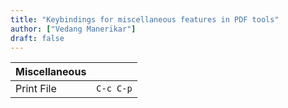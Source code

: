 ```yaml
---
title: "Keybindings for miscellaneous features in PDF tools"
author: ["Vedang Manerikar"]
draft: false
---
```


| Miscellaneous |           |
|---------------|-----------|
| Print File    | `C-c C-p` |

